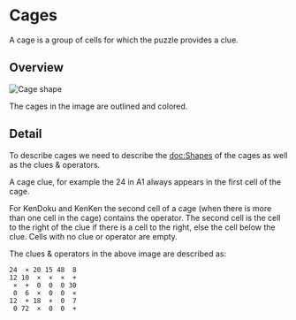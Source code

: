 # Cages

A cage is a group of cells for which the puzzle provides a clue.

## Overview

![Cage shape](CageShape)

The cages in the image are outlined and colored.

## Detail

To describe cages we need to describe the <doc:Shapes> of the cages as well as the clues & operators.

A cage clue, for example the 24 in A1 always appears in the first cell of the cage. 

For KenDoku and KenKen the second cell of a cage (when there is more than one cell in the cage) contains the
operator. The second cell is the cell to the right of the clue if there is a cell to the right, else the cell below the clue.
Cells with no clue or operator are empty.

The clues & operators in the above image are described as:

```
24  × 20 15 48  8
12 10  ×  ×  ×  +
 ×  +  0  0  0 30
 0  6  ×  0  0  ×
12  + 18  ×  0  7
 0 72  ×  0  0  +
```
